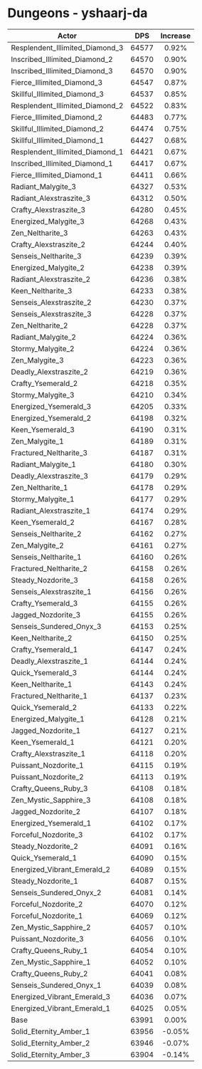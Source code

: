 # Dungeons - yshaarj-da
| Actor | DPS | Increase |
|---|:---:|:---:|
|Resplendent_Illimited_Diamond_3|64577|0.92%|
|Inscribed_Illimited_Diamond_2|64570|0.90%|
|Inscribed_Illimited_Diamond_3|64570|0.90%|
|Fierce_Illimited_Diamond_3|64547|0.87%|
|Skillful_Illimited_Diamond_3|64537|0.85%|
|Resplendent_Illimited_Diamond_2|64522|0.83%|
|Fierce_Illimited_Diamond_2|64483|0.77%|
|Skillful_Illimited_Diamond_2|64474|0.75%|
|Skillful_Illimited_Diamond_1|64427|0.68%|
|Resplendent_Illimited_Diamond_1|64421|0.67%|
|Inscribed_Illimited_Diamond_1|64417|0.67%|
|Fierce_Illimited_Diamond_1|64411|0.66%|
|Radiant_Malygite_3|64327|0.53%|
|Radiant_Alexstraszite_3|64312|0.50%|
|Crafty_Alexstraszite_3|64280|0.45%|
|Energized_Malygite_3|64268|0.43%|
|Zen_Neltharite_3|64263|0.43%|
|Crafty_Alexstraszite_2|64244|0.40%|
|Senseis_Neltharite_3|64239|0.39%|
|Energized_Malygite_2|64238|0.39%|
|Radiant_Alexstraszite_2|64236|0.38%|
|Keen_Neltharite_3|64233|0.38%|
|Senseis_Alexstraszite_2|64230|0.37%|
|Senseis_Alexstraszite_3|64228|0.37%|
|Zen_Neltharite_2|64228|0.37%|
|Radiant_Malygite_2|64224|0.36%|
|Stormy_Malygite_2|64224|0.36%|
|Zen_Malygite_3|64223|0.36%|
|Deadly_Alexstraszite_2|64219|0.36%|
|Crafty_Ysemerald_2|64218|0.35%|
|Stormy_Malygite_3|64210|0.34%|
|Energized_Ysemerald_3|64205|0.33%|
|Energized_Ysemerald_2|64198|0.32%|
|Keen_Ysemerald_3|64190|0.31%|
|Zen_Malygite_1|64189|0.31%|
|Fractured_Neltharite_3|64187|0.31%|
|Radiant_Malygite_1|64180|0.30%|
|Deadly_Alexstraszite_3|64179|0.29%|
|Zen_Neltharite_1|64178|0.29%|
|Stormy_Malygite_1|64177|0.29%|
|Radiant_Alexstraszite_1|64174|0.29%|
|Keen_Ysemerald_2|64167|0.28%|
|Senseis_Neltharite_2|64162|0.27%|
|Zen_Malygite_2|64161|0.27%|
|Senseis_Neltharite_1|64160|0.26%|
|Fractured_Neltharite_2|64158|0.26%|
|Steady_Nozdorite_3|64158|0.26%|
|Senseis_Alexstraszite_1|64156|0.26%|
|Crafty_Ysemerald_3|64155|0.26%|
|Jagged_Nozdorite_3|64155|0.26%|
|Senseis_Sundered_Onyx_3|64153|0.25%|
|Keen_Neltharite_2|64150|0.25%|
|Crafty_Ysemerald_1|64147|0.24%|
|Deadly_Alexstraszite_1|64144|0.24%|
|Quick_Ysemerald_3|64144|0.24%|
|Keen_Neltharite_1|64143|0.24%|
|Fractured_Neltharite_1|64137|0.23%|
|Quick_Ysemerald_2|64133|0.22%|
|Energized_Malygite_1|64128|0.21%|
|Jagged_Nozdorite_1|64127|0.21%|
|Keen_Ysemerald_1|64121|0.20%|
|Crafty_Alexstraszite_1|64118|0.20%|
|Puissant_Nozdorite_1|64115|0.19%|
|Puissant_Nozdorite_2|64113|0.19%|
|Crafty_Queens_Ruby_3|64108|0.18%|
|Zen_Mystic_Sapphire_3|64108|0.18%|
|Jagged_Nozdorite_2|64107|0.18%|
|Energized_Ysemerald_1|64102|0.17%|
|Forceful_Nozdorite_3|64102|0.17%|
|Steady_Nozdorite_2|64091|0.16%|
|Quick_Ysemerald_1|64090|0.15%|
|Energized_Vibrant_Emerald_2|64089|0.15%|
|Steady_Nozdorite_1|64087|0.15%|
|Senseis_Sundered_Onyx_2|64081|0.14%|
|Forceful_Nozdorite_2|64070|0.12%|
|Forceful_Nozdorite_1|64069|0.12%|
|Zen_Mystic_Sapphire_2|64057|0.10%|
|Puissant_Nozdorite_3|64056|0.10%|
|Crafty_Queens_Ruby_1|64054|0.10%|
|Zen_Mystic_Sapphire_1|64052|0.10%|
|Crafty_Queens_Ruby_2|64041|0.08%|
|Senseis_Sundered_Onyx_1|64039|0.08%|
|Energized_Vibrant_Emerald_3|64036|0.07%|
|Energized_Vibrant_Emerald_1|64025|0.05%|
|Base|63991|0.00%|
|Solid_Eternity_Amber_1|63956|-0.05%|
|Solid_Eternity_Amber_2|63946|-0.07%|
|Solid_Eternity_Amber_3|63904|-0.14%|

